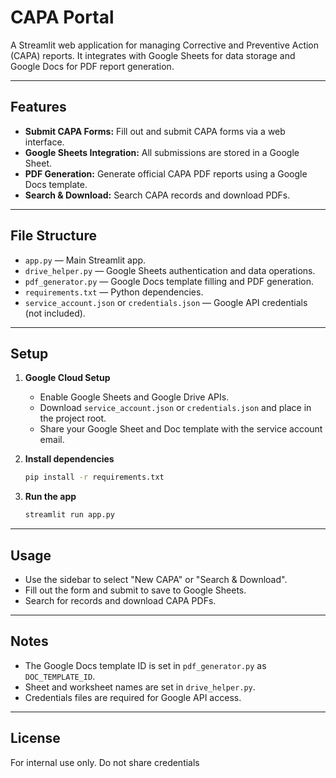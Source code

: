 # CAPA Portal

A Streamlit web application for managing Corrective and Preventive Action (CAPA) reports. It integrates with Google Sheets for data storage and Google Docs for PDF report generation.

---

## Features

- **Submit CAPA Forms:** Fill out and submit CAPA forms via a web interface.
- **Google Sheets Integration:** All submissions are stored in a Google Sheet.
- **PDF Generation:** Generate official CAPA PDF reports using a Google Docs template.
- **Search & Download:** Search CAPA records and download PDFs.

---

## File Structure

- `app.py` — Main Streamlit app.
- `drive_helper.py` — Google Sheets authentication and data operations.
- `pdf_generator.py` — Google Docs template filling and PDF generation.
- `requirements.txt` — Python dependencies.
- `service_account.json` or `credentials.json` — Google API credentials (not included).

---

## Setup

1. **Google Cloud Setup**
   - Enable Google Sheets and Google Drive APIs.
   - Download `service_account.json` or `credentials.json` and place in the project root.
   - Share your Google Sheet and Doc template with the service account email.

2. **Install dependencies**
   ```sh
   pip install -r requirements.txt
   ```

3. **Run the app**
   ```sh
   streamlit run app.py
   ```

---

## Usage

- Use the sidebar to select "New CAPA" or "Search & Download".
- Fill out the form and submit to save to Google Sheets.
- Search for records and download CAPA PDFs.

---

## Notes

- The Google Docs template ID is set in `pdf_generator.py` as `DOC_TEMPLATE_ID`.
- Sheet and worksheet names are set in `drive_helper.py`.
- Credentials files are required for Google API access.

---

## License

For internal use only. Do not share credentials
